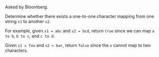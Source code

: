 Asked by Bloomberg.

Determine whether there exists a one-to-one character mapping from one string `s1` to another `s2`.

For example, given `s1 = abc` and `s2 = bcd`, return `true` since we can map `a to b`, `b to c`, and `c to d`.

Given `s1 = foo` and `s2 = bar`, return `false` since the `o` cannot map to two characters.
